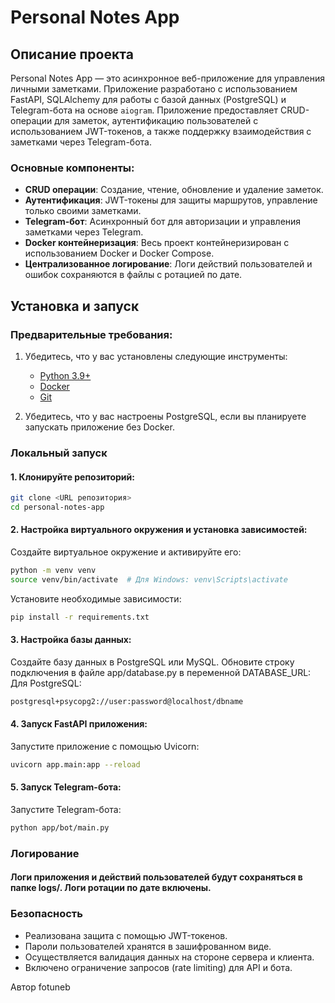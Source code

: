 # Personal Notes App

## Описание проекта

Personal Notes App — это асинхронное веб-приложение для управления личными заметками. Приложение разработано с использованием FastAPI, SQLAlchemy для работы с базой данных (PostgreSQL) и Telegram-бота на основе `aiogram`. Приложение предоставляет CRUD-операции для заметок, аутентификацию пользователей с использованием JWT-токенов, а также поддержку взаимодействия с заметками через Telegram-бота.

### Основные компоненты:
- **CRUD операции**: Создание, чтение, обновление и удаление заметок.
- **Аутентификация**: JWT-токены для защиты маршрутов, управление только своими заметками.
- **Telegram-бот**: Асинхронный бот для авторизации и управления заметками через Telegram.
- **Docker контейнеризация**: Весь проект контейнеризирован с использованием Docker и Docker Compose.
- **Централизованное логирование**: Логи действий пользователей и ошибок сохраняются в файлы с ротацией по дате.

## Установка и запуск

### Предварительные требования:
1. Убедитесь, что у вас установлены следующие инструменты:
   - [Python 3.9+](https://www.python.org/downloads/)
   - [Docker](https://www.docker.com/get-started)
   - [Git](https://git-scm.com/)

2. Убедитесь, что у вас настроены PostgreSQL, если вы планируете запускать приложение без Docker.

### Локальный запуск

#### 1. Клонируйте репозиторий:
```bash
git clone <URL репозитория>
cd personal-notes-app
```

#### 2. Настройка виртуального окружения и установка зависимостей:
Создайте виртуальное окружение и активируйте его:
```bash
python -m venv venv
source venv/bin/activate  # Для Windows: venv\Scripts\activate
```
Установите необходимые зависимости:
```bash
pip install -r requirements.txt
```

#### 3. Настройка базы данных:
Создайте базу данных в PostgreSQL или MySQL.
Обновите строку подключения в файле app/database.py в переменной DATABASE_URL:
Для PostgreSQL:
```bash
postgresql+psycopg2://user:password@localhost/dbname
```
#### 4. Запуск FastAPI приложения:
Запустите приложение с помощью Uvicorn:
```bash
uvicorn app.main:app --reload
```
#### 5. Запуск Telegram-бота:
Запустите Telegram-бота:
```bash
python app/bot/main.py
```
### Логирование
#### Логи приложения и действий пользователей будут сохраняться в папке logs/. Логи ротации по дате включены.

### Безопасность
- Реализована защита с помощью JWT-токенов.
- Пароли пользователей хранятся в зашифрованном виде.
- Осуществляется валидация данных на стороне сервера и клиента.
- Включено ограничение запросов (rate limiting) для API и бота.

Автор
fotuneb

